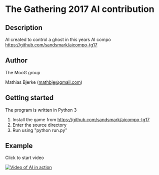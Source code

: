 # The Gathering 2017 AI contribution

## Description

AI created to control a ghost in this years AI compo
https://github.com/sandsmark/aicompo-tg17

## Author

The MooG group

Mathias Bjerke (mathbje@gmail.com)

## Getting started

The program is written in Python 3

1. Install the game from https://github.com/sandsmark/aicompo-tg17
2. Enter the source directory
3. Run using "python run.py"

## Example
Click to start video

[![Video of AI in action](https://img.youtube.com/vi/CnHMNM0SPXk/0.jpg)](http://www.youtube.com/watch?v=CnHMNM0SPXk)